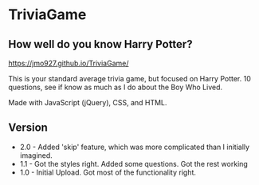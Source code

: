 # TriviaGame

## How well do you know Harry Potter?

https://jmo927.github.io/TriviaGame/

This is your standard average trivia game, but focused on Harry Potter.  10 questions, see if know as much as I do about the Boy Who Lived.

Made with JavaScript (jQuery), CSS, and HTML.

## Version

- 2.0 - Added 'skip' feature, which was more complicated than I initially imagined.
- 1.1 - Got the styles right.  Added some questions.  Got the rest working
- 1.0 - Initial Upload.  Got most of the functionality right.
